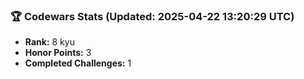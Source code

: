 ### 🏆 Codewars Stats (Updated: 2025-04-22 13:20:29 UTC)

- **Rank:** 8 kyu
- **Honor Points:** 3
- **Completed Challenges:** 1

